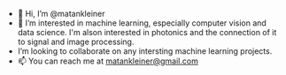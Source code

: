- 👋 Hi, I’m @matankleiner
- 👀 I’m interested in machine learning, especially computer vision and data science. I'm alson interested in photonics and the connection of it to signal and image processing. 
- I’m looking to collaborate on any intersting machine learning projects. 
- 📫 You can reach me at matankleiner@gmail.com 

<!---
matankleiner/matankleiner is a ✨ special ✨ repository because its `README.md` (this file) appears on your GitHub profile.
You can click the Preview link to take a look at your changes.
--->
